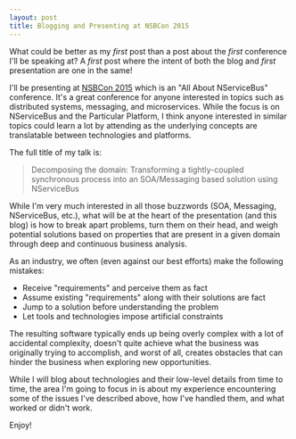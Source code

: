 ```yaml
---
layout: post
title: Blogging and Presenting at NSBCon 2015
---
```


What could be better as my *first* post than a post about the *first* conference I'll be speaking at?  A *first* post where the intent of both the blog and *first* presentation are one in the same!

I'll be presenting at [NSBCon 2015](http://particular.net/nsbcon2015) which is an "All About NServiceBus" conference.  It's a great conference for anyone interested in topics such as distributed systems, messaging, and microservices.  While the focus is on NServiceBus and the Particular Platform, I think anyone interested in similar topics could learn a lot by attending as the underlying concepts are translatable between technologies and platforms.

The full title of my talk is: 

>Decomposing the domain:  Transforming a tightly-coupled synchronous process into an SOA/Messaging based solution using NServiceBus  

While I'm very much interested in all those buzzwords (SOA, Messaging, NServiceBus, etc.), what will be at the heart of the presentation (and this blog) is how to break apart problems, turn them on their head, and weigh potential solutions based on properties that are present in a given domain through deep and continuous business analysis.

As an industry, we often (even against our best efforts) make the following mistakes:

- Receive "requirements" and perceive them as fact
- Assume existing "requirements" along with their solutions are fact
- Jump to a solution before understanding the problem
- Let tools and technologies impose artificial constraints
	
The resulting software typically ends up being overly complex with a lot of accidental complexity, doesn't quite achieve what the business was originally trying to accomplish, and worst of all, creates obstacles that can hinder the business when exploring new opportunities.  

While I will blog about technologies and their low-level details from time to time, the area I'm going to focus in is about my experience encountering some of the issues I've described above, how I've handled them, and what worked or didn't work.

Enjoy!